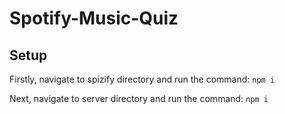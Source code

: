 # Spotify-Music-Quiz

## Setup

Firstly, navigate to spizify directory and run the command: ```npm i```

Next, navigate to server directory and run the command: ```npm i```
